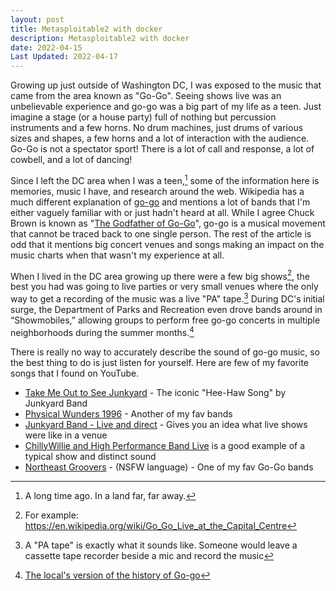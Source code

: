 ```yaml
---
layout: post
title: Metasploitable2 with docker
description: Metasploitable2 with docker
date: 2022-04-15
Last Updated: 2022-04-17
---
```


Growing up just outside of Washington DC, I was exposed to the music that came from the area known as "Go-Go".  Seeing shows live was an unbelievable experience and go-go was a big part of my life as a teen.  Just imagine a stage (or a house party) full of nothing but percussion instruments and a few horns.  No drum machines, just drums of various sizes and shapes, a few horns and a lot of interaction with the audience.  Go-Go is not a spectator sport!  There is a lot of call and response, a lot of cowbell, and a lot of dancing!

Since I left the DC area when I was a teen,[^1] some of the information here is memories, music I have, and research around the web.  Wikipedia has a much different explanation of [go-go](https://en.wikipedia.org/wiki/Go-go) and mentions a lot of bands that I'm either vaguely familiar with or just hadn't heard at all.  While I agree Chuck Brown is known as "[The Godfather of Go-Go](https://en.wikipedia.org/wiki/Chuck_Brown)", go-go is a musical movement that cannot be traced back to one single person.  The rest of the article is odd that it mentions big concert venues and songs making an impact on the music charts when that wasn't my experience at all.

When I lived in the DC area growing up there were a few big shows[^2], the best you had was going to live parties or very small venues where the only way to get a recording of the music was a live "PA" tape.[^3]  During DC's initial surge, the Department of Parks and Recreation even drove bands around in “Showmobiles,” allowing groups to perform free go-go concerts in multiple neighborhoods during the summer months.[^4]

There is really no way to accurately describe the sound of go-go music, so the best thing to do is just listen for yourself.  Here are few of my favorite songs that I found on YouTube.  

- [Take Me Out to See Junkyard](https://www.youtube.com/watch?v=fVqJdcuDRBM) - The iconic "Hee-Haw Song" by Junkyard Band
- [Physical Wunders 1996](https://www.youtube.com/watch?v=zceS8WbaF-s) - Another of my fav bands
- [Junkyard Band - Live and direct](https://www.youtube.com/watch?v=hfaoCiLxpR0) - Gives you an idea what live shows were like in a venue
- [ChillyWillie and High Performance Band Live](https://youtu.be/bU64RWvNSl0?t=490) is a good example of a typical show and distinct sound
- [Northeast Groovers](https://youtu.be/sDleCdlnmAo) - (NSFW language) - One of my fav Go-Go bands

[^1]: A long time ago. In a land far, far away.
[^2]: For example: https://en.wikipedia.org/wiki/Go_Go_Live_at_the_Capital_Centre
[^3]: A "PA tape" is exactly what it sounds like.  Someone would leave a cassette tape recorder beside a mic and record the music
[^4]: [The local's version of the history of Go-go](https://washington.org/visit-dc/gogo-music)